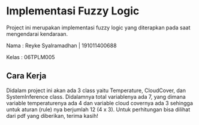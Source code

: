 # Implementasi Fuzzy Logic 

Project ini merupakan implementasi fuzzy logic yang diterapkan pada saat mengendarai kendaraan.

Nama : Reyke Syalramadhan | 191011400688

Kelas : 06TPLM005

## Cara Kerja

Didalam project ini akan ada 3 class yaitu Temperature, CloudCover, dan SystemInference class. Didalamnya total variablenya ada 7, yang dimana variable temperaturenya ada 4 dan variable cloud covernya ada 3 sehingga untuk aturan (rule) nya berjumlah 12 (4 x 3). Untuk perhitungan bisa dilihat dari pdf yang diberikan, terima kasih!